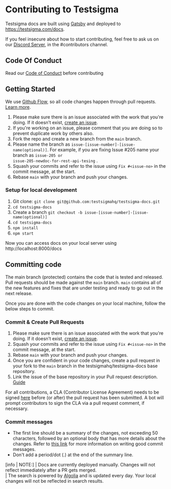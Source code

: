 # Contributing to Testsigma

Testsigma docs are built using [Gatsby](https://www.gatsbyjs.com/) and deployed to https://testsigma.com/docs.

If you feel insecure about how to start contributing, feel free to ask us on our [Discord Server](https://discord.com/invite/5caWS7R6QX), in the #contributors channel. 


## **Code Of Conduct**
Read our [Code of Conduct](CODE_OF_CONDUCT.md) before contributing

## **Getting Started** 

We use [Github Flow](https://guides.github.com/introduction/flow/index.html), so all code changes happen through pull requests. [Learn more](https://blog.scottlowe.org/2015/01/27/using-fork-branch-git-workflow/). 

 1. Please make sure there is an issue associated with the work that you're doing. If it doesn’t exist, [create an issue](https://github.com/testsigmahq/testsigma-docs/issues/new/choose).
 2. If you're working on an issue, please comment that you are doing so to prevent duplicate work by others also.
 3. Fork the repo and create a new branch from the <code>main</code> branch.
 4. Please name the branch as <code>issue-[issue-number]-[issue-name(optional)]</code>. For example, if you are fixing Issue #205 name your branch as <code>issue-205 or  issue-205-newdoc-for-rest-api-tesing</code> .
 6. Squash your commits and refer to the issue using `Fix #<issue-no>` in the commit message, at the start.
 7. Rebase <code>main</code> with your branch and push your changes.

### **Setup for local development**

 1. Git clone:  `git clone git@github.com:testsigmahq/testsigma-docs.git`
 2. `cd testsigma-docs`
 3. Create a branch `git checkout -b issue-[issue-number]-[issue-name(optional)]`
 4. `cd testsigma-docs`
 5. `npm install`
 6. `npm start `

Now you can access docs on your local server using http://localhost:8000/docs

## **Committing code**

The main branch (protected) contains the code that is tested and released. 
Pull requests should be made against the <code>main</code> branch. <code>main</code> contains all of the new features and fixes that are under testing and ready to go out in the next release.

Once you are done with the code changes on your local machine, follow the below steps to commit.

### **Commit & Create Pull Requests**

1. Please make sure there is an issue associated with the work that you're doing. If it doesn’t exist, [create an issue](https://github.com/testsigmahq/testsigma-docs/issues/new/choose).
2. Squash your commits and refer to the issue using `Fix #<issue-no>` in the commit message, at the start.
3. Rebase <code>main</code> with your branch and push your changes.
4. Once you are confident in your code changes, create a pull request in your fork to the <code>main</code> branch in the testsigmahq/testsigma-docs base repository.
5. Link the issue of the base repository in your Pull request description. [Guide](https://docs.github.com/en/free-pro-team@latest/github/managing-your-work-on-github/linking-a-pull-request-to-an-issue)

For all contributions, a CLA (Contributor License Agreement) needs to be signed [here](https://cla-assistant.io/testsigmahq/testsigma-docs) before (or after) the pull request has been submitted. A bot will prompt contributors to sign the CLA via a pull request comment, if necessary.

### **Commit messages**

- The first line should be a summary of the changes, not exceeding 50 characters, followed   by an optional body that has more details about the changes. Refer to [this link](https://github.com/erlang/otp/wiki/writing-good-commit-messages) for more information on writing good commit messages.
- Don't add a period/dot (.) at the end of the summary line.

[info | NOTE:]
| Docs are currently deployed manually. Changes will not reflect immediately after a PR gets merged. <br>
| The search is powered by [Algolia](https://www.algolia.com/) and is updated every day. Your local changes will not be reflected in search results.
